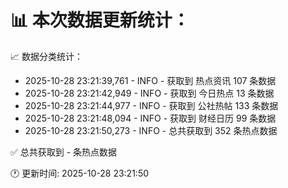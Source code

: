 📊 本次数据更新统计：
==========================

📈 数据分类统计：
- 2025-10-28 23:21:39,761 - INFO - 获取到 热点资讯 107 条数据
- 2025-10-28 23:21:42,949 - INFO - 获取到 今日热点 13 条数据
- 2025-10-28 23:21:44,977 - INFO - 获取到 公社热帖 133 条数据
- 2025-10-28 23:21:48,094 - INFO - 获取到 财经日历 99 条数据
- 2025-10-28 23:21:50,273 - INFO - 总共获取到 352 条热点数据

✅ 总共获取到 - 条热点数据

🕐 更新时间: 2025-10-28 23:21:50
